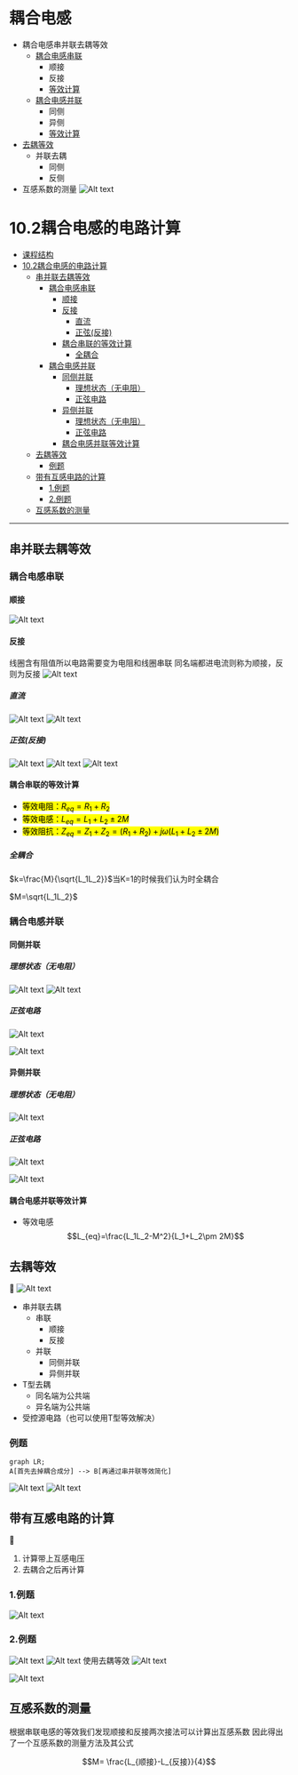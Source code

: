 
# 耦合电感

- 耦合电感串并联去耦等效
  - [耦合电感串联](#耦合电感串联)
    - 顺接
    - 反接
    - [等效计算](#耦合串联的等效计算)
  - [耦合电感并联](#耦合电感并联)
    - 同侧
    - 异侧
    - [等效计算](#耦合电感并联等效计算)
- [去耦等效](#去耦等效)
  - 并联去耦
    - 同侧
    - 反侧
- 互感系数的测量
![Alt text](IMG_20230911_171723.jpg)

# 10.2耦合电感的电路计算

<!-- @import "[TOC]" {cmd="toc" depthFrom=1 depthTo=6 orderedList=false} -->

<!-- code_chunk_output -->

- [课程结构](#课程结构)
- [10.2耦合电感的电路计算](#102耦合电感的电路计算)
  - [串并联去耦等效](#串并联去耦等效)
    - [耦合电感串联](#耦合电感串联)
      - [顺接](#顺接)
      - [反接](#反接)
        - [直流](#直流)
        - [正弦(反接)](#正弦反接)
      - [耦合串联的等效计算](#耦合串联的等效计算)
        - [全耦合](#全耦合)
    - [耦合电感并联](#耦合电感并联)
      - [同侧并联](#同侧并联)
        - [理想状态（无电阻）](#理想状态无电阻)
        - [正弦电路](#正弦电路)
      - [异侧并联](#异侧并联)
        - [理想状态（无电阻）](#理想状态无电阻-1)
        - [正弦电路](#正弦电路-1)
      - [耦合电感并联等效计算](#耦合电感并联等效计算)
  - [去耦等效](#去耦等效)
    - [例题](#例题)
  - [带有互感电路的计算](#带有互感电路的计算)
    - [1.例题](#1例题)
    - [2.例题](#2例题)
  - [互感系数的测量](#互感系数的测量)

<!-- /code_chunk_output -->
---

## 串并联去耦等效

### 耦合电感串联

#### 顺接
![Alt text](image-17.png)

#### 反接

线圈含有阻值所以电路需要变为电阻和线圈串联
同名端都进电流则称为顺接，反则为反接
![Alt text](image-7.png)

##### 直流

![Alt text](image-8.png)
![Alt text](image-9.png)

##### 正弦(反接)

![Alt text](image-10.png)
![Alt text](image-11.png)
![Alt text](image-12.png)

#### 耦合串联的等效计算


- <mark>等效电阻：$R_{eq}=R_1 +R_2$
- <mark>等效电感：$L_{eq}=L_1+L_2\pm 2M$
- <mark>等效阻抗：$Z_{eq}=Z_1+Z_2=(R_1+R_2)+j\omega(L_1+L_2\pm 2M)$

##### 全耦合

$k=\frac{M}{\sqrt{L_1L_2}}$当K=1的时候我们认为时全耦合

$M=\sqrt{L_1L_2}$



### 耦合电感并联

#### 同侧并联

##### 理想状态（无电阻）

![Alt text](image-18.png)
![Alt text](image-19.png)

##### 正弦电路

![Alt text](image-13.png)

![Alt text](image-14.png)

#### 异侧并联


##### 理想状态（无电阻）

![Alt text](image-20.png)

##### 正弦电路

![Alt text](image-15.png)

![Alt text](image-16.png)


#### 耦合电感并联等效计算

- 等效电感$$L_{eq}=\frac{L_1L_2-M^2}{L_1+L_2\pm 2M}$$



## 去耦等效
:poop:
![Alt text](IMG_20230913_160237.jpg)
- 串并联去耦
  - 串联
    - 顺接
    - 反接
  - 并联
    - 同侧并联
    - 异侧并联
- T型去耦
  - 同名端为公共端
  - 异名端为公共端
- 受控源电路（也可以使用T型等效解决）

### 例题

```mermaid
graph LR;
A[首先去掉耦合成分] --> B[再通过串并联等效简化]
```
![Alt text](image-21.png)
![Alt text](image-22.png)



## 带有互感电路的计算

:poop:
1. 计算带上互感电压
2. 去耦合之后再计算 

### 1.例题

![Alt text](image-23.png)

### 2.例题

![Alt text](image-24.png)
![Alt text](IMG_20230913_164853.jpg)
使用去耦等效
![Alt text](image-25.png)

![Alt text](image-26.png)

## 互感系数的测量

根据串联电感的等效我们发现顺接和反接两次接法可以计算出互感系数
因此得出了一个互感系数的测量方法及其公式


$$M= \frac{L_{顺接}-L_{反接}}{4}$$